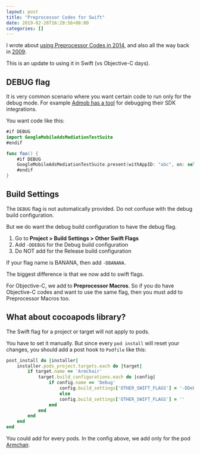 ```yaml
---
layout: post
title: "Preprocessor Codes for Swift"
date: 2019-02-26T16:29:56+08:00
categories: []
---
```


I wrote about [using Preprocessor Codes in 2014](/2014/05/22/create-multiple-targets-slash-apps-for-1-xcode-project/), and also all the way back in [2009](https://blog.just2us.com/2009/07/tutorial-creating-multiple-targets-for-xcode-iphone-projects/).

This is an update to using it in Swift (vs Objective-C days).

## DEBUG flag

It is very common scenario where you want certain code to run only for the debug mode. For example [Admob has a tool](https://developers.google.com/admob/ios/mediation-test-suite) for debugging their SDK integrations.

You want code like this:

```swift
#if DEBUG
import GoogleMobileAdsMediationTestSuite
#endif

func foo() {
    #if DEBUG
    GoogleMobileAdsMediationTestSuite.present(withAppID: "abc", on: self, delegate: nil)
    #endif
}
```

## Build Settings

The `DEBUG` flag is not automatically provided. Do not confuse with the debug build configuration.

But we do want the debug build configuration to have the debug flag.

1. Go to **Project > Build Settings > Other Swift Flags**
2. Add `-DDEBUG` for the Debug build configuration
3. Do NOT add for the Release build configuration

If your flag name is BANANA, then add `-DBANANA`.

The biggest difference is that we now add to swift flags.

For Objective-C, we add to **Preprocessor Macros**. So if you do have Objective-C codes and want to use the same flag, then you must add to Preprocessor Macros too.

## What about cocoapods library?

The Swift flag for a project or target will not apply to pods.

You have to set it manually. But since every `pod install` will reset your changes, you should add a post hook to `Podfile` like this:

```ruby
post_install do |installer|
    installer.pods_project.targets.each do |target|
        if target.name == 'Armchair'
            target.build_configurations.each do |config|
                if config.name == 'Debug'
                    config.build_settings['OTHER_SWIFT_FLAGS'] = '-DDebug'
                    else
                    config.build_settings['OTHER_SWIFT_FLAGS'] = ''
                end
            end
        end
    end
end
```

You could add for every pods. In the config above, we add only for the pod [Armchair](https://github.com/UrbanApps/Armchair).
